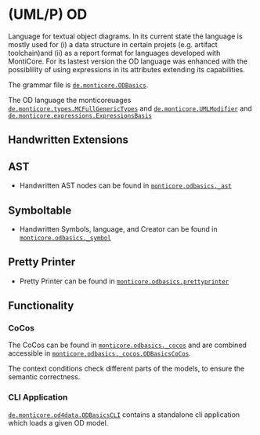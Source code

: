 <!-- (c) https://github.com/MontiCore/monticore -->

<!-- Beta-version: This is intended to become a MontiCore stable grammar. -->

# (UML/P) OD

Language for textual object diagrams. In its current state the language is mostly used for (i) a 
data structure in certain projets (e.g. artifact toolchain)and (ii) as a report format for 
languages developed with MontiCore. For its lastest version the OD language was enhanced with
the possiblility of using expressions in its attributes extending its capabilities.

The grammar file is [`de.monticore.ODBasics`][ODBasicsGrammar].

The OD language the monticoreuages  
 [`de.monticore.types.MCFullGenericTypes`][MCFullGenericGrammar] and
 [`de.monticore.UMLModifier`][MCUMLModifierGrammar] and 
 [`de.monticore.expressions.ExpressionsBasis`][MCExpressionBasicsGrammar]

## Handwritten Extensions
## AST
- Handwritten AST nodes can be found in [`monticore.odbasics._ast`][_ast]
## Symboltable
- Handwritten Symbols, language, and Creator can be found in [`monticore.odbasics._symbol`][_symboltable]
## Pretty Printer
- Pretty Printer can be found in [`monticore.odbasics.prettyprinter`][prettyprinter]

## Functionality
### CoCos
The CoCos can be found in [`monticore.odbasics._cocos`][cocos] and are combined
accessible in [`monticore.odbasics._cocos.ODBasicsCoCos`][ODCoCos].

The context conditions check different parts of the models, to ensure the semantic correctness.

### CLI Application
[`de.monticore.od4data.ODBasicsCLI`][ODCLI] contains a standalone cli application which 
loads a given OD model.

[ODBasicsGrammar]: https://git.rwth-aachen.de/monticoreuages/od/-/blob/master/src/main/grammars/de/monticore/ODBasics.mc4
[MCFullGenericGrammar]: https://git.rwth-aachen.de/monticore/monticore/-/blob/dev/monticore-grammar/src/main/grammars/de/monticore/types/MCFullGenericTypes.mc4
[MCUMLModifierGrammar]: https://git.rwth-aachen.de/monticore/monticore/-/blob/dev/monticore-grammar/src/main/grammars/de/monticore/UMLModifier.mc4
[MCExpressionBasicsGrammar]: https://git.rwth-aachen.de/monticore/monticore/-/blob/dev/monticore-grammar/src/main/grammars/de/monticore/expressions/ExpressionsBasis.mc4
[_ast]: https://git.rwth-aachen.de/monticoreuages/od/-/tree/master/src%2Fmain%2Fjava%2Fde%2Fmonticore%2Flang%2Fodbasics%2F_ast
[_symboltable]: https://git.rwth-aachen.de/monticoreuages/od/-/tree/master/src%2Fmain%2Fjava%2Fde%2Fmonticore%2Flang%2Fodbasics%2F_symboltable
[prettyprinter]: https://git.rwth-aachen.de/monticoreuages/od/-/tree/master/src%2Fmain%2Fjava%2Fde%2Fmonticore%2Flang%2Fodbasics%2Fprettyprinter
[cocos]: https://git.rwth-aachen.de/monticoreuages/od/-/tree/master/src%2Fmain%2Fjava%2Fde%2Fmonticore%2Flang%2Fodbasics%2F_cocos
[ODCoCos]: https://git.rwth-aachen.de/monticoreuages/od/-/blob/master/src/main/java/de/monticore/odbasics/_cocos/ODBasicsCoCos.java
[ODCLI]: https://git.rwth-aachen.de/monticoreuages/od/-/blob/master/src/main/java/de/monticore/odbasics/ODBasicsCLI.java
